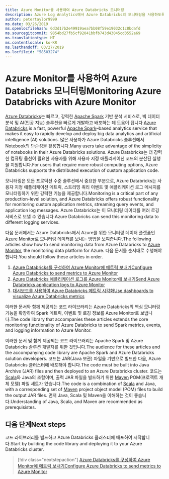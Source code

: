 ```yaml
---
title: Azure Monitor를 사용하여 Azure Databricks 모니터링
description: Azure Log Analytics에서 Azure Databricks의 모니터링을 사용하도록 설정하기 위한 Scala 라이브러리
author: petertaylor9999
ms.date: 03/26/2019
ms.openlocfilehash: 6d3d17b2e49919aea7bb08f59e19032c1c8bdafd
ms.sourcegitcommit: 9854bd27fb5cf92041bbfb743d43045cd3552a69
ms.translationtype: HT
ms.contentlocale: ko-KR
ms.lasthandoff: 03/27/2019
ms.locfileid: "58503274"
---
```

# <a name="monitoring-azure-databricks-with-azure-monitor"></a><span data-ttu-id="871b6-103">Azure Monitor를 사용하여 Azure Databricks 모니터링</span><span class="sxs-lookup"><span data-stu-id="871b6-103">Monitoring Azure Databricks with Azure Monitor</span></span>

<span data-ttu-id="871b6-104">[Azure Databricks](/azure/azure-databricks/)는 빠르고, 강력한 [Apache Spark](https://spark.apache.org/) 기반 분석 서비스로, 빅 데이터 분석 및 AI(인공 지능) 솔루션을 빠르게 개발하고 배포하는 데 도움이 됩니다.</span><span class="sxs-lookup"><span data-stu-id="871b6-104">[Azure Databricks](/azure/azure-databricks/) is a fast, powerful [Apache Spark](https://spark.apache.org/)–based analytics service that makes it easy to rapidly develop and deploy big data analytics and artificial intelligence (AI) solutions.</span></span> <span data-ttu-id="871b6-105">많은 사용자가 Azure Databricks 솔루션에서 Notebook의 단순성을 활용합니다.</span><span class="sxs-lookup"><span data-stu-id="871b6-105">Many users take advantage of the simplicity of notebooks in their Azure Databricks solutions.</span></span> <span data-ttu-id="871b6-106">Azure Databricks는 더 강력한 컴퓨팅 옵션이 필요한 사용자를 위해 사용자 지정 애플리케이션 코드의 분산된 실행을 지원합니다.</span><span class="sxs-lookup"><span data-stu-id="871b6-106">For users that require more robust computing options, Azure Databricks supports the distributed execution of custom application code.</span></span>

<span data-ttu-id="871b6-107">모니터링은 모든 프로덕션 수준 솔루션에서 중요한 부분으로, Azure Databricks는 사용자 지정 애플리케이션 메트릭, 스트리밍 쿼리 이벤트 및 애플리케이션 로그 메시지를 모니터링하기 위한 강력한 기능을 제공합니다.</span><span class="sxs-lookup"><span data-stu-id="871b6-107">Monitoring is a critical part of any production-level solution, and Azure Databricks offers robust functionality for monitoring custom application metrics, streaming query events, and application log messages.</span></span> <span data-ttu-id="871b6-108">Azure Databricks는 이 모니터링 데이터를 여러 로깅 서비스로 보낼 수 있습니다.</span><span class="sxs-lookup"><span data-stu-id="871b6-108">Azure Databricks can send this monitoring data to different logging services.</span></span>

<span data-ttu-id="871b6-109">다음 문서에서는 Azure Databricks에서 Azure를 위한 모니터링 데이터 플랫폼인 [Azure Monitor](/azure/azure-monitor/overview)로 모니터링 데이터를 보내는 방법을 보여줍니다.</span><span class="sxs-lookup"><span data-stu-id="871b6-109">The following articles show how to send monitoring data from Azure Databricks to [Azure Monitor](/azure/azure-monitor/overview), the monitoring data platform for Azure.</span></span> <span data-ttu-id="871b6-110">다음 문서를 순서대로 수행해야 합니다.</span><span class="sxs-lookup"><span data-stu-id="871b6-110">You should follow these articles in order.</span></span>

1. [<span data-ttu-id="871b6-111">Azure Databricks를 구성하여 Azure Monitor에 메트릭 보내기</span><span class="sxs-lookup"><span data-stu-id="871b6-111">Configure Azure Databricks to send metrics to Azure Monitor</span></span>](./configure-cluster.md)
1. [<span data-ttu-id="871b6-112">Azure Databricks 애플리케이션 로그를 Azure Monitor에 보내기</span><span class="sxs-lookup"><span data-stu-id="871b6-112">Send Azure Databricks application logs to Azure Monitor</span></span>](./application-logs.md)
1. [<span data-ttu-id="871b6-113">대시보드를 사용하여 Azure Databricks 메트릭 시각화</span><span class="sxs-lookup"><span data-stu-id="871b6-113">Use dashboards to visualize Azure Databricks metrics</span></span>](./dashboards.md)

<span data-ttu-id="871b6-114">이러한 문서와 함께 제공되는 코드 라이브러리는 Azure Databricks의 핵심 모니터링 기능을 확장하여 Spark 메트릭, 이벤트 및 로깅 정보를 Azure Monitor로 보냅니다.</span><span class="sxs-lookup"><span data-stu-id="871b6-114">The code library that accompanies these articles extends the core monitoring functionality of Azure Databricks to send Spark metrics, events, and logging information to Azure Monitor.</span></span>

<span data-ttu-id="871b6-115">이러한 문서 및 함께 제공되는 코드 라이브러리는 Apache Spark 및 Azure Databricks 솔루션 개발자를 위한 것입니다.</span><span class="sxs-lookup"><span data-stu-id="871b6-115">The audience for these articles and the accompanying code library are Apache Spark and Azure Databricks solution developers.</span></span> <span data-ttu-id="871b6-116">코드는 JAR(Java 보관) 파일을 기반으로 빌드한 다음, Azure Databricks 클러스터에 배포해야 합니다.</span><span class="sxs-lookup"><span data-stu-id="871b6-116">The code must be built into Java Archive (JAR) files and then deployed to an Azure Databricks cluster.</span></span> <span data-ttu-id="871b6-117">코드는 [Scala](https://www.scala-lang.org/)와 Java의 조합이며, 출력 JAR 파일을 빌드하기 위한 [Maven](https://maven.apache.org) POM(프로젝트 개체 모델) 파일 세트가 있습니다.</span><span class="sxs-lookup"><span data-stu-id="871b6-117">The code is a combination of [Scala](https://www.scala-lang.org/) and Java, with a corresponding set of [Maven](https://maven.apache.org) project object model (POM) files to build the output JAR files.</span></span> <span data-ttu-id="871b6-118">먼저 Java, Scala 및 Maven을 이해하는 것이 좋습니다.</span><span class="sxs-lookup"><span data-stu-id="871b6-118">Understanding of Java, Scala, and Maven are recommended as prerequisistes.</span></span>

## <a name="next-steps"></a><span data-ttu-id="871b6-119">다음 단계</span><span class="sxs-lookup"><span data-stu-id="871b6-119">Next steps</span></span>

<span data-ttu-id="871b6-120">코드 라이브러리를 빌드하고 Azure Databricks 클러스터에 배포하여 시작합니다.</span><span class="sxs-lookup"><span data-stu-id="871b6-120">Start by building the code library and deploying it to your Azure Databricks cluster.</span></span>

> [!div class="nextstepaction"]
> [<span data-ttu-id="871b6-121">Azure Databricks를 구성하여 Azure Monitor에 메트릭 보내기</span><span class="sxs-lookup"><span data-stu-id="871b6-121">Configure Azure Databricks to send metrics to Azure Monitor</span></span>](./configure-cluster.md)